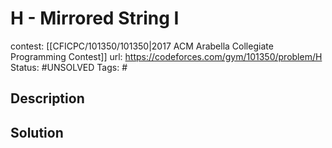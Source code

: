 # H - Mirrored String I

contest: [[CFICPC/101350/101350|2017 ACM Arabella Collegiate Programming Contest]]
url: https://codeforces.com/gym/101350/problem/H
Status: #UNSOLVED
Tags: #

## Description

## Solution

